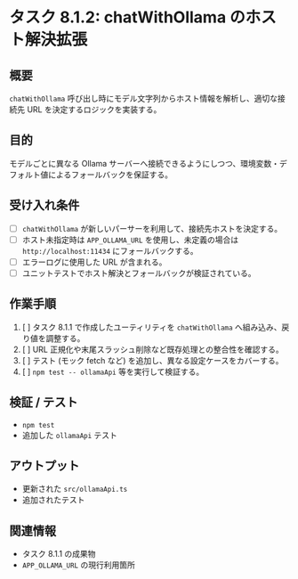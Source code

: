 # タスク 8.1.2: chatWithOllama のホスト解決拡張

## 概要
`chatWithOllama` 呼び出し時にモデル文字列からホスト情報を解析し、適切な接続先 URL を決定するロジックを実装する。

## 目的
モデルごとに異なる Ollama サーバーへ接続できるようにしつつ、環境変数・デフォルト値によるフォールバックを保証する。

## 受け入れ条件
- [ ] `chatWithOllama` が新しいパーサーを利用して、接続先ホストを決定する。
- [ ] ホスト未指定時は `APP_OLLAMA_URL` を使用し、未定義の場合は `http://localhost:11434` にフォールバックする。
- [ ] エラーログに使用した URL が含まれる。
- [ ] ユニットテストでホスト解決とフォールバックが検証されている。

## 作業手順
1. [ ] タスク 8.1.1 で作成したユーティリティを `chatWithOllama` へ組み込み、戻り値を調整する。
2. [ ] URL 正規化や末尾スラッシュ削除など既存処理との整合性を確認する。
3. [ ] テスト (モック fetch など) を追加し、異なる設定ケースをカバーする。
4. [ ] `npm test -- ollamaApi` 等を実行して検証する。

## 検証 / テスト
- `npm test`
- 追加した `ollamaApi` テスト

## アウトプット
- 更新された `src/ollamaApi.ts`
- 追加されたテスト

## 関連情報
- タスク 8.1.1 の成果物
- `APP_OLLAMA_URL` の現行利用箇所
